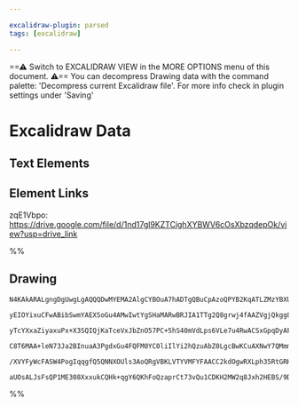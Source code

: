 ```yaml
---

excalidraw-plugin: parsed
tags: [excalidraw]

---
```

==⚠  Switch to EXCALIDRAW VIEW in the MORE OPTIONS menu of this document. ⚠== You can decompress Drawing data with the command palette: 'Decompress current Excalidraw file'. For more info check in plugin settings under 'Saving'


# Excalidraw Data
## Text Elements
## Element Links
zqE1Vbpo: https://drive.google.com/file/d/1nd17gl9KZTCighXYBWV6cOsXbzqdepOk/view?usp=drive_link

%%
## Drawing
```compressed-json
N4KAkARALgngDgUwgLgAQQQDwMYEMA2AlgCYBOuA7hADTgQBuCpAzoQPYB2KqATLZMzYBXUtiRoIACyhQ4zZAHoFAc0JRJQgEYA6bGwC2CgF7N6hbEcK4OCtptbErHALRY8RMpWdx8Q1TdIEfARcZgRmBShcZQUebQAWbQBGGjoghH0EDihmbgBtcDBQMBLoeHF0DM0EYmJcTWDUkshGFnYuNB4AdgBWflLW1k4AOU4xbiSANgBmaZ5JnviADi7+

yEIOYixuCFwABibSwmYAEXSoGu4AMwIwtYgSHaMARwBRJIA1TTg2Q8grwj4fAAZVgjQkgg8fwgzCgpDYAGsEAB1Ejqbh8QoCOGIhCgmDg9CQx73eF+SQccK5NBJe5sOC4bBqGATPZ7e7WZSE9lYiCYbjOeI8ACc2kmPD2wqSPT2c0mXWFk3uLLQziSwq62mm6viur1+qVvNh8KRAGE2Pg2KQdgBiJIIe326GaRkI5Rkzbmy3WiRw6zMBmBbLQiho

yTcYXxaZiyaxuPx+X3SQIQjKaTceVxJbZnO57PC+5hS40mVdLps6VLe7u4RwACSxGpqDyAF17ldyJkG9wOEIgaThJtKcwm8VmmVENxpliAL73TSD4ivYKZbJN1v3IRwOoXYgTLrzPYLHhCnpdQ3jogcBE7aSyeRKMiERjaZRsNhchC6AwKAHBBTEAoSSbEkXRcsKADSABaAAqpqppIAAaACaABCyIfJM2AAPLMIhmgvFscDYQiChmAgFAAPxCAGA

C8T6MAA+leN73Ja2BInuaA3PgdxGu4FQFM0YC0liIlYi2hQzuAbZ0LgcBwKCuAXNwY7QMmmQ7EQaZQIcDCEBRqGujWQiehaVq2lcVnWXp2AiEGUB1hc+igiaCBehZEh2g6Pm2fZWSOc5RkcSZZnejsfocAGuAOX5pAOU5GQAGKAiCYIVDCFokoUEB2fFAWJS5OJIqixDop0/S5f52SFa5uL4oSmVQpVeUJc5ABKwhpsOTaiaUrUFc52EMkysCsjy

/XVYFyWcFASW4PogIqqgfQ5QNNXOUls3AoQRgVBKLVTYVMFYFAACC2kdOgwRXLph35RtGRKaQ53xWwFDJrgXGoL2/ZrUdzmvJsZ1vR9ITfbsoNxW1GQg/CFAweUOwenulXMNg8JAoh3DlksWq9EsUzCsK0zxDMBY5ejmP4MhGIntoPQ9Ek8Tlj02Y8NMPTTJVRjvvoqm8vQBBCBUezaEsPRSfdMP6J1pnED1yOLnp7okDte0YhNkCq8QoIIHA3Cr

aUOsALJsFsQP1ME308XxxukCQHk+qgY6QKhFoQzaprCt73vQu1CDKH2MW2q8Jxh2HEBS/9D1QHVSLDVA7RNr9+CVR2C0IAHmxMBsygC+OWRW8WqBwiL9zYEQBtoGXCD3BwmfcLXdJCFAV4VLX0elHYABWCDYDkwIN3AZsWw3DQl7bdc5YySeMDB774AXpSwJOELpAP7TQnZsIGIja8/X2ae8uxnHXLc0+XqE52b/Pi89kfUngHOdB/uEqnSTOQA=
```
%%